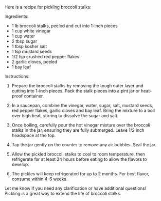 Here is a recipe for pickling broccoli stalks:

Ingredients:
- 1 lb broccoli stalks, peeled and cut into 1-inch pieces
- 1 cup white vinegar
- 1 cup water
- 2 tbsp sugar
- 1 tbsp kosher salt
- 1 tsp mustard seeds
- 1/2 tsp crushed red pepper flakes
- 2 garlic cloves, peeled
- 1 bay leaf

Instructions:

1. Prepare the broccoli stalks by removing the tough outer layer and cutting into 1-inch pieces. Pack the stalk pieces into a pint jar or heat-proof container.

2. In a saucepan, combine the vinegar, water, sugar, salt, mustard seeds, red pepper flakes, garlic cloves and bay leaf. Bring the mixture to a boil over high heat, stirring to dissolve the sugar and salt. 

3. Once boiling, carefully pour the hot vinegar mixture over the broccoli stalks in the jar, ensuring they are fully submerged. Leave 1/2 inch headspace at the top.

4. Tap the jar gently on the counter to remove any air bubbles. Seal the jar.

5. Allow the pickled broccoli stalks to cool to room temperature, then refrigerate for at least 24 hours before eating to allow the flavors to develop.

6. The pickles will keep refrigerated for up to 2 months. For best flavor, consume within 4-6 weeks.

Let me know if you need any clarification or have additional questions! Pickling is a great way to extend the life of broccoli stalks.